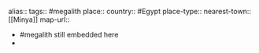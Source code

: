 alias::
tags:: #megalith 
place::
country:: #Egypt 
place-type::
nearest-town:: [[Minya]] 
map-url::
- #megalith still embedded here
-